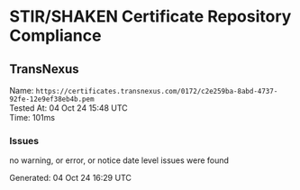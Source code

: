 # STIR/SHAKEN Certificate Repository Compliance

## TransNexus

Name: `https://certificates.transnexus.com/0172/c2e259ba-8abd-4737-92fe-12e9ef38eb4b.pem`\
Tested At: 04 Oct 24 15:48 UTC\
Time: 101ms

### Issues

no warning, or error, or notice date level issues were found

Generated: 04 Oct 24 16:29 UTC
